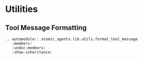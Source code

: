 # Utilities

## Tool Message Formatting

```{eval-rst}
.. automodule:: atomic_agents.lib.utils.format_tool_message
   :members:
   :undoc-members:
   :show-inheritance:
```
